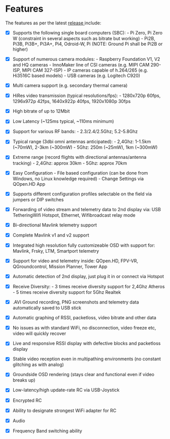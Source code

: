 # Features

The features as per the latest [release ](https://github.com/OpenHD/Open.HD/releases)include:

* [x] Supports the following single board computers \(SBC\): - Pi Zero, Pi Zero W \(constraint in several aspects such as bitrate but working\) - Pi2B, Pi3B, Pi3B+, Pi3A+, Pi4, Odroid-W, Pi  \(NOTE: Ground Pi shall be Pi2B or higher\)
* [x] Support of numerous camera modules: - Raspberry Foundation V1, V2 and HQ cameras - InnoMaker line of CSI cameras \(e.g. MIPI CAM 290-ISP, MIPI CAM 327-ISP\) - IP cameras capable of h.264/265 \(e.g. Hi3516C based models\) - USB cameras \(e.g.  Logitech C920\)
* [x] Multi camera support \(e.g. secondary thermal camera\)
* [x] HiRes video transmission \(typical resolutions/fps\): - 1280x720p 60fps, 1296x972p 42fps, 1640x922p 40fps, 1920x1080p 30fps
* [x] High bitrate of up to 12Mbit 
* [x] Low Latency \(~125ms typical, ~110ms minimum\)
* [x] Support for various RF bands: - 2.3/2.4/2.5Ghz; 5.2-5.8Ghz 
* [x] Typical range \(3dbi omni antennas anticipated\): - 2,4Ghz: 1-1.5km \(~70mW\), 2-3km \(~300mW\) - 5Ghz: 250m \(~25mW\), 1km \(~300mW\)
* [x] Extreme range \(record flights with directional antennas/antenna tracking\) - 2,4Ghz: approx 30km - 5Ghz: approx 70km
* [x] Easy Configuration  - File based configuration \(can be done from Windows, no Linux knowledge required\) - Change Settings via QOpen.HD App
* [x] Supports different configuration profiles selectable on the field via jumpers or DIP switches
* [x] Forwarding of video stream and telemetry data to 2nd display via: USB TetheringWifi Hotspot, Ethernet, Wifibroadcast relay mode
* [x] Bi-directional Mavlink telemetry support
* [x] Complete Mavlink v1 and v2 support
* [x] Integrated high resolution fully customizeable OSD with support for:  Mavlink, Frsky, LTM, Smartport telemetry
* [x] Support for video and telemetry inside: QOpen.HD, FPV-VR, QGroundcontrol, Mission Planner, Tower App
* [x] Automatic detection of 2nd display, just plug it in or connect via Hotspot 
* [x] Receive Diversity: - 3 times receive diversity support for 2,4Ghz Atheros - 5 times receive diversity support for 5Ghz Realtek 
* [x] .AVI Ground recording, PNG screenshots and telemetry data automatically saved to USB stick
* [x] Automatic graphing of RSSI, packetloss, video bitrate and other data
* [x] No issues as with standard WiFi, no disconnection, video freeze etc, video will quickly recover
* [x] Live and responsive RSSI display with defective blocks and packetloss display
* [x] Stable video reception even in multipathing environments \(no constant glitching as with analog\)
* [x] Groundside OSD rendering \(stays clear and functional even if video breaks up\)
* [x] Low-latency/high update-rate RC via USB-Joystick
* [x] Encrypted RC
* [x] Ability to designate strongest WiFi adapter for RC
* [x] Audio
* [x] Frequency Band switching ability



